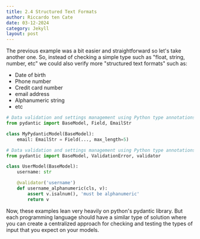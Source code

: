 ```yaml
---
title: 2.4 Structured Text Formats
author: Riccardo ten Cate
date: 03-12-2024
category: Jekyll
layout: post
---
```


The previous example was a bit easier and straightforward so let's take another one. So, instead of checking a simple type such as "float, string, number, etc" we could also verify more "structured text formats" such as:

- Date of birth
- Phone number
- Credit card number
- email address
- Alphanumeric string
- etc

```python
# Data validation and settings management using Python type annotations
from pydantic import BaseModel, Field, EmailStr

class MyPydanticModel(BaseModel):
    email: EmailStr = Field(..., max_length=5)
```

```python
# Data validation and settings management using Python type annotations
from pydantic import BaseModel, ValidationError, validator

class UserModel(BaseModel):
    username: str

    @validator('username')
    def username_alphanumeric(cls, v):
        assert v.isalnum(), 'must be alphanumeric'
        return v
```

Now, these examples lean very heavily on python's pydantic library. But each programming language should have a similar type of solution where you can create a centralized approach for checking and testing the types of input that you expect on your models.